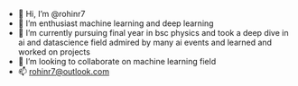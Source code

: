 - 👋 Hi, I’m @rohinr7
- 👀 I’m enthusiast machine learning and deep learning
- 🌱 I’m currently pursuing final year in bsc physics and took a deep dive in ai and datascience field admired by many ai events and learned and worked on projects
- 💞️ I’m looking to collaborate on machine learning field
- 📫 rohinr7@outlook.com

<!---
rohinr7/rohinr7 is a ✨ special ✨ repository because its `README.md` (this file) appears on your GitHub profile.
You can click the Preview link to take a look at your changes.
--->
